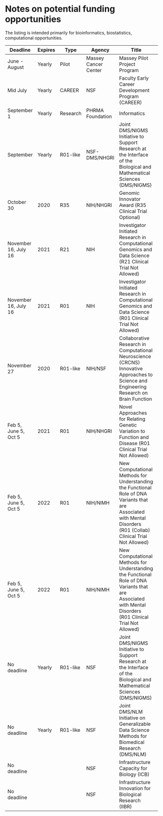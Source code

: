 # Notes on potential funding opportunities

The listing is intended primarily for bioinformatics, biostatistics, computational opportunities.

| Deadline             | Expires | Type     | Agency               | Title                                                                                                                                                               | URL                                                                                    |
|----------------------|---------|----------|----------------------|---------------------------------------------------------------------------------------------------------------------------------------------------------------------|----------------------------------------------------------------------------------------|
| June - August        | Yearly  | Pilot    | Massey Cancer Center | Massey Pilot Project Program                                                                                                                                        | http://www.massey.vcu.edu/research/funding/pilot-project-program/                      |
| Mid July             | Yearly  | CAREER   | NSF                  | Faculty Early Career Development Program (CAREER)                                                                                                                   | https://www.nsf.gov/publications/pub_summ.jsp?ods_key=nsf17537                         |
| September 1          | Yearly  | Research | PHRMA Foundation     | Informatics                                                                                                                                                         | http://www.phrmafoundation.org/2018-awards/pre-doctoral-fellowship-awards/informatics/ |
| September            | Yearly  | R01-like | NSF-DMS/NHGRI        | Joint DMS/NIGMS Initiative to Support Research at the Interface of the Biological and Mathematical Sciences (DMS/NIGMS)                                             | https://www.nsf.gov/pubs/2018/nsf18566/nsf18566.htm                                    |
| October 30           | 2020    | R35      | NIH/NHGRI            | Genomic Innovator Award (R35 Clinical Trial Optional)                                                                                                               | https://grants.nih.gov/grants/guide/rfa-files/RFA-HG-18-006.html                       |
| November 16, July 16 | 2021    | R21      | NIH                  | Investigator Initiated Research in Computational Genomics and Data Science (R21 Clinical Trial Not Allowed)                                                         | https://grants.nih.gov/grants/guide/pa-files/PAR-18-843.html                           |
| November 16, July 16 | 2021    | R01      | NIH                  | Investigator Initiated Research in Computational Genomics and Data Science (R01 Clinical Trial Not Allowed)                                                         | https://grants.nih.gov/grants/guide/pa-files/PAR-18-844.html                           |
| November 27          | 2020    | R01-like | NIH/NSF              | Collaborative Research in Computational Neuroscience (CRCNS) Innovative Approaches to Science and Engineering Research on Brain Function                            | https://grants.nih.gov/grants/guide/notice-files/NOT-MH-18-054.html                    |
| Feb 5, June 5, Oct 5 | 2021    | R01      | NIH/NHGRI            | Novel Approaches for Relating Genetic Variation to Function and Disease (R01 Clinical Trial Not Allowed)                                                            | https://grants.nih.gov/grants/guide/pa-files/pa-18-867.html                            |
| Feb 5, June 5, Oct 5 | 2022    | R01      | NIH/NIMH             | New Computational Methods for Understanding the Functional Role of DNA Variants that are Associated with Mental Disorders (R01 (Collab) Clinical Trial Not Allowed) | https://grants.nih.gov/grants/guide/pa-files/PA-18-907.html                            |
| Feb 5, June 5, Oct 5 | 2022    | R01      | NIH/NIMH             | New Computational Methods for Understanding the Functional Role of DNA Variants that are Associated with Mental Disorders (R01 Clinical Trial Not Allowed)          | https://grants.nih.gov/grants/guide/pa-files/PA-18-908.html                            |
| No deadline          | Yearly  | R01-like | NSF                  | Joint DMS/NIGMS Initiative to Support Research at the Interface of the Biological and Mathematical Sciences (DMS/NIGMS)                                             | https://www.nsf.gov/pubs/2018/nsf18566/nsf18566.htm                                    |
| No deadline          | Yearly  | R01-like | NSF                  | Joint DMS/NLM Initiative on Generalizable Data Science Methods for Biomedical Research (DMS/NLM)                                                                    | https://www.nsf.gov/pubs/2019/nsf19500/nsf19500.htm                                    |
| No deadline          |         |          | NSF                  | Infrastructure Capacity for Biology (ICB)                                                                                                                           | https://www.nsf.gov/pubs/2018/nsf18594/nsf18594.htm                                    |
| No deadline          |         |          | NSF                  | Infrastructure Innovation for Biological Research (IIBR)                                                                                                            | https://www.nsf.gov/pubs/2018/nsf18595/nsf18595.htm                                    |